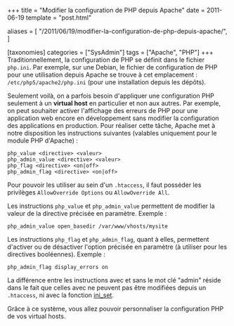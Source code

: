 +++
title = "Modifier la configuration de PHP depuis Apache"
date = 2011-06-19
template = "post.html"

aliases = [
  "/2011/06/19/modifier-la-configuration-de-php-depuis-apache/",
]

[taxonomies]
categories = ["SysAdmin"]
tags = ["Apache", "PHP"]
+++
Traditionnellement, la configuration de PHP se définit dans le fichier
`php.ini`. Par exemple, sur une Debian, le fichier de configuration de PHP pour
une utilisation depuis Apache se trouve à cet emplacement :
`/etc/php5/apache2/php.ini` (pour une installation depuis les dépôts).

Seulement voilà, on a parfois besoin d'appliquer une configuration PHP seulement
à un **virtual host** en particulier et non aux autres. Par exemple, on peut
souhaiter activer l'affichage des erreurs de PHP pour une application web encore
en développement sans modifier la configuration des applications en production.
Pour réaliser cette tâche, Apache met à notre disposition les instructions
suivantes (valables uniquement pour le module PHP d'Apache) :

```
php_value <directive> <valeur>
php_admin_value <directive> <valeur>
php_flag <directive> <on|off>
php_admin_flag <directive> <on|off>
```

<!-- more -->

Pour pouvoir les utiliser au sein d'un `.htaccess`, il faut posséder les
privilèges `AllowOverride Options` ou `AllowOverride All`.

Les instructions `php_value` et `php_admin_value` permettent de modifier la
valeur de la directive précisée en paramètre. Exemple :

```
php_admin_value open_basedir /var/www/vhosts/mysite
```

Les instructions `php_flag` et `php_admin_flag`, quant à elles, permettent
d'activer ou de désactiver l'option précisée en paramètre (à utiliser pour les
directives booléennes). Exemple :

```
php_admin_flag display_errors on
```

La différence entre les instructions avec et sans le mot clé "admin" réside dans
le fait que celles avec ne peuvent pas être modifiées depuis un `.htaccess`, ni
avec la fonction [ini_set][ini-set].

Grâce à ce système, vous allez pouvoir personnaliser la configuration PHP de vos
virtual hosts.

 [ini-set]: https://www.php.net/manual/fr/function.ini-set.php "Function ini set - PHP Manual"
